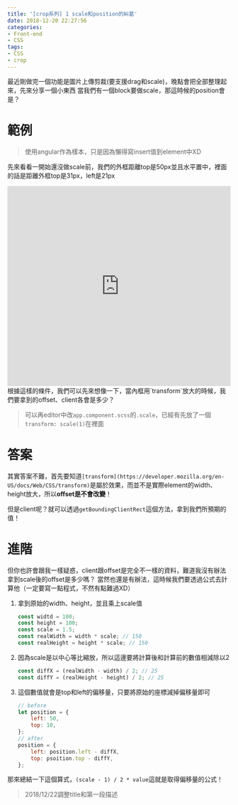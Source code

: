 ```yaml
---
title: '[crop系列] 1 scale和position的糾葛'
date: 2018-12-20 22:27:56
categories:
- Front-end
- CSS
tags:
- CSS
- crop
---
```


最近剛做完一個功能是圖片上傳剪裁(要支援drag和scale)，晚點會把全部整理起來，先來分享一個小東西
當我們有一個block要做scale，那這時候的position會是？

<!--more-->

# 範例

> 使用angular作為樣本，只是因為懶得寫insert值到element中XD

先來看看一開始還沒做scale前，我們的外框距離top是50px並且水平置中，裡面的話是距離外框top是31px，left是21px

<iframe style="border:none" width="100%" height="450px" src="https://stackblitz.com/edit/scale-position?embed=1&file=src/app/app.component.ts&view=preview"></iframe>
根據這樣的條件，我們可以先來想像一下，當內框用`transform`放大的時候，我們要拿到的offset、client各會是多少？

> 可以再editor中改`app.component.scss`的`.scale`，已經有先放了一個`transform: scale(1)`在裡面

# 答案

其實答案不難，首先要知道`[transform](https://developer.mozilla.org/en-US/docs/Web/CSS/transform)`是屬於效果，而並不是實際element的width、height放大，所以**offset是不會改變**！

但是client呢？就可以透過`getBoundingClientRect`這個方法，拿到我們所預期的值！

# 進階

但你也許會跟我一樣疑惑，client跟offset是完全不一樣的資料，難道我沒有辦法拿到scale後的offset是多少嗎？
當然也還是有辦法，這時候我們要透過公式去計算他（一定要寫一點程式，不然有點難過XD）

1. 拿到原始的width、height，並且乘上scale值

   ```javascript
   const widtd = 100;
   const height = 100;
   const scale = 1.5;
   const realWidth = width * scale; // 150
   const realHeight = height * scale; // 150
   ```

2. 因為scale是以中心等比縮放，所以這邊要將計算後和計算前的數值相減除以2

   ```javascript
   const diffX = (realWidth - width) / 2; // 25
   const diffY = (realHeight - height) / 2; // 25
   ```

3. 這個數值就會是top和left的偏移量，只要將原始的座標減掉偏移量即可

   ```javascript
   // before
   let position = {
       left: 50,
       top: 10,
   };
   // after
   position = {
       left: position.left - diffX,
       top: psoition.top - diffY,
   };
   ```

那來總結一下這個算式，`(scale - 1) / 2 * value`這就是取得偏移量的公式！

> 2018/12/22調整title和第一段描述